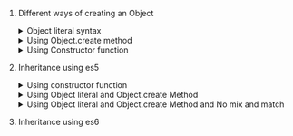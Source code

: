 1. Different ways of creating an Object
    <details>
    <summary>Object literal syntax</summary>

    ```
    const person = {
    firstName:"Prashant",
    lastName:"Jogi"  
    }; 

    In this case person object __proto__ property points to Object.prototype
    ```
    </details>
    
    <details>
    <summary>Using Object.create method</summary>

    ```
    const person = Object.create({}); 
    const person = Object.create(null); 
    const emp={
    name:"Prashant"
    }       
    const person = Object.create(emp);

    In this case person object __proto__ property points to Object.prototype
    ```
    </details>
    
    <details>
    <summary>Using Constructor function</summary>

    ```
    //Constructor function declaration
    function Employee() {
        this.name = 'Prashant';
        this.dept = 'general';
        this.getDepartment=function (){
        return this.dept;
        }
    // this does not Add function to object,
    // As it is not tied to any property and it will treated like nested function  
        function getDepartment2(){
        return this.dept + 2
        }
    }
    // We are assigning function to prototype and function will be accessible to all object instances.
    Employee.prototype.getName=function(){
        return this.name;
    }

    //Object initialisation  using constructor function 
    let emp =new Employee()
    
    In this case emp object __proto__ property points to Employee.prototype.
    when we call constructor function using new keyword , behind the scene an empty object is created and it is
    assigned to this keyword and this.__proto__ is set contstructor function prototype 
    and function implicitly return this.
    ```
    
    </details>
      
2. Inheritance using es5
    <details>
    <summary>Using constructor function</summary>    

        ```

        //base object
            function Employee() {
            this.name = 'Prashant';
            this.dept = 'general';
            this.getDepartment=function (){
                return this.dept;
            }
            }
        Employee.prototype.getName=function(){
            return this.name;
        }

        //derived object  
        function Manager() {
        Employee.call(this);
        this.reports = [];
        }
        Manager.prototype = Object.create(Employee.prototype);
        Manager.prototype.constructor = Manager;

        //Object Creation
        let mng2= new Manager();

        ```      
    </details>

    <details>
    <summary>Using Object literal and Object.create Method</summary>

        ```
        //base object
        const emp = {
            name: 'Prashant',
            dept: 'general',
            getDepartment: function () {
                return this.dept;
            }
        }

        //derived object  
        function Manager() {
            this.reports = [];
        }
        Manager.prototype = Object.create(emp);
        Manager.prototype.constructor = Manager;

        //Object Creation
        let mng2 = new Manager();

        console.log(mng2.getDepartment())

        ```      
    </details>

    <details>
    <summary>Using Object literal and Object.create Method and No mix and match</summary>

        ```
        let employee = {
            name: "Prashant"
        }
        employee.__proto__.getEmployeeName = function () {
            return this.name;
        }

        employee.__proto__.salary = "20K"

        let manager = {
            subOrdinates: [{
                name: "sachin"
            }]
        }

        manager.__proto__ = employee;

        console.log(manager)
        console.log(employee)

        ```      
    </details>   
  
3. Inheritance using es6

